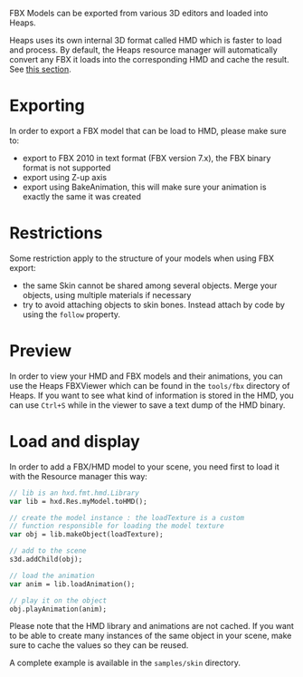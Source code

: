 FBX Models can be exported from various 3D editors and loaded into Heaps.

Heaps uses its own internal 3D format called HMD which is faster to load and process. By default, the Heaps resource manager will automatically convert any FBX it loads into the corresponding HMD and cache the result. See [this section](https://github.com/ncannasse/heaps/wiki/Resource-Management).

# Exporting

In order to export a FBX model that can be load to HMD, please make sure to:

 * export to FBX 2010 in text format (FBX version 7.x), the FBX binary format is not supported
 * export using Z-up axis
 * export using BakeAnimation, this will make sure your animation is exactly the same it was created

# Restrictions

Some restriction apply to the structure of your models when using FBX export:

 * the same Skin cannot be shared among several objects. Merge your objects, using multiple materials if necessary
 * try to avoid attaching objects to skin bones. Instead attach by code by using the `follow` property.

# Preview

In order to view your HMD and FBX models and their animations, you can use the Heaps FBXViewer which can be found in the `tools/fbx` directory of Heaps. If you want to see what kind of information is stored in the HMD, you can use `Ctrl+S` while in the viewer to save a text dump of the HMD binary.

# Load and display

In order to add a FBX/HMD model to your scene, you need first to load it with the Resource manager this way:

```haxe
// lib is an hxd.fmt.hmd.Library
var lib = hxd.Res.myModel.toHMD();

// create the model instance : the loadTexture is a custom 
// function responsible for loading the model texture
var obj = lib.makeObject(loadTexture);

// add to the scene
s3d.addChild(obj);

// load the animation
var anim = lib.loadAnimation();

// play it on the object
obj.playAnimation(anim);
```

Please note that the HMD library and animations are not cached. If you want to be able to create many instances of the same object in your scene, make sure to cache the values so they can be reused.

A complete example is available in the `samples/skin` directory.
